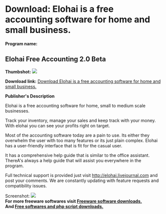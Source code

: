 # Download: Elohai is a free accounting software for home and small business.

**Program name:**

## Elohai Free Accounting 2.0 Beta

  
**Thumbshot:** ![](http://www.freewarefiles.com/screenshot/elohai_acct_md.gif)   
  
**Download link:** [Download Elohai is a free accounting software for home and small business.](http://freesoftwares.boysofts.com/Elohai-Free-Accounting-Beta_program_20278.html)  
  


**Publisher's Description**  
  


Elohai is a free accounting software for home, small to medium scale businesses. 

Track your inventory, manage your sales and keep track with your money. With elohai you can see your profits right on target. 

Most of the accounting software today are a pain to use. Its either they overwhelm the user with too many features or its just plain complex. Elohai has a user-friendly interface that is fit for the casual user. 

It has a comprehensive help guide that is similar to the office assistant. ThereA's always a help guide that will assist you everywhere in the program.

Full technical support is provided just visit http://elohai.livejournal.com and post your comments. We are constantly updating with feature requests and compatibility issues. 

  
  
Screenshot: ![](http://www.freewarefiles.com/screenshot/elohai_acct.gif)   
**For more freeware softwares visit [Freeware software downloads.](http://freesoftwares.boysofts.com/)**   
**And [Free softwares and php script downloads.](http://www.boysofts.com/)**
